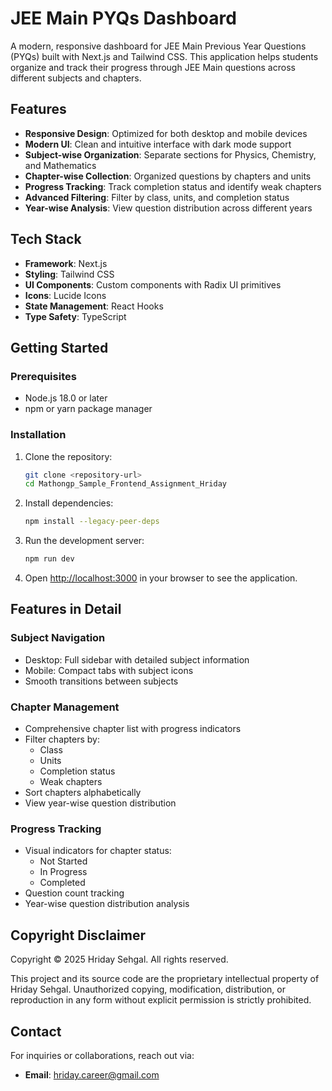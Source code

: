 # JEE Main PYQs Dashboard

A modern, responsive dashboard for JEE Main Previous Year Questions (PYQs) built with Next.js and Tailwind CSS. This application helps students organize and track their progress through JEE Main questions across different subjects and chapters.

## Features

- **Responsive Design**: Optimized for both desktop and mobile devices
- **Modern UI**: Clean and intuitive interface with dark mode support
- **Subject-wise Organization**: Separate sections for Physics, Chemistry, and Mathematics
- **Chapter-wise Collection**: Organized questions by chapters and units
- **Progress Tracking**: Track completion status and identify weak chapters
- **Advanced Filtering**: Filter by class, units, and completion status
- **Year-wise Analysis**: View question distribution across different years

## Tech Stack

- **Framework**: Next.js
- **Styling**: Tailwind CSS
- **UI Components**: Custom components with Radix UI primitives
- **Icons**: Lucide Icons
- **State Management**: React Hooks
- **Type Safety**: TypeScript

## Getting Started

### Prerequisites

- Node.js 18.0 or later
- npm or yarn package manager

### Installation

1. Clone the repository:

   ```bash
   git clone <repository-url>
   cd Mathongp_Sample_Frontend_Assignment_Hriday
   ```

2. Install dependencies:

   ```bash
   npm install --legacy-peer-deps
   ```

3. Run the development server:

   ```bash
   npm run dev
   ```

4. Open [http://localhost:3000](http://localhost:3000) in your browser to see the application.

## Features in Detail

### Subject Navigation

- Desktop: Full sidebar with detailed subject information
- Mobile: Compact tabs with subject icons
- Smooth transitions between subjects

### Chapter Management

- Comprehensive chapter list with progress indicators
- Filter chapters by:
  - Class
  - Units
  - Completion status
  - Weak chapters
- Sort chapters alphabetically
- View year-wise question distribution

### Progress Tracking

- Visual indicators for chapter status:
  - Not Started
  - In Progress
  - Completed
- Question count tracking
- Year-wise question distribution analysis

## Copyright Disclaimer

Copyright © 2025 Hriday Sehgal. All rights reserved.

This project and its source code are the proprietary intellectual property of Hriday Sehgal. Unauthorized copying, modification, distribution, or reproduction in any form without explicit permission is strictly prohibited.

## Contact

For inquiries or collaborations, reach out via:

- **Email**: hriday.career@gmail.com
